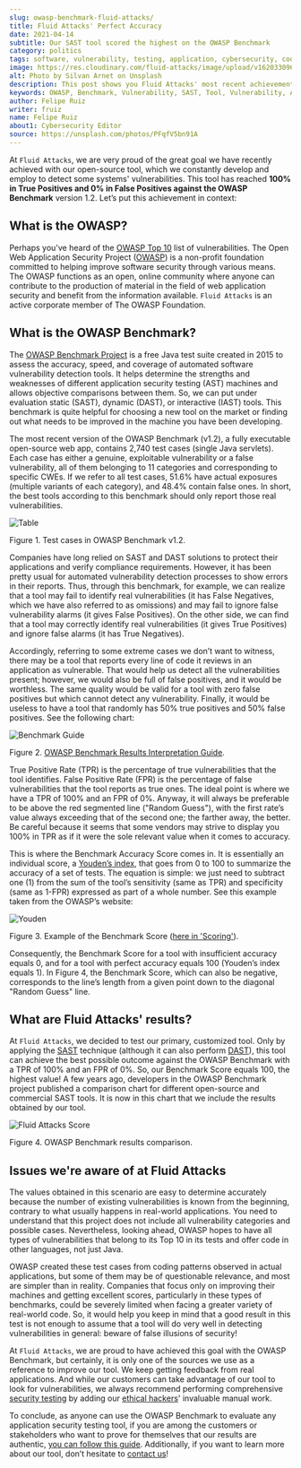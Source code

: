 ```yaml
---
slug: owasp-benchmark-fluid-attacks/
title: Fluid Attacks' Perfect Accuracy
date: 2021-04-14
subtitle: Our SAST tool scored the highest on the OWASP Benchmark
category: politics
tags: software, vulnerability, testing, application, cybersecurity, code
image: https://res.cloudinary.com/fluid-attacks/image/upload/v1620330969/blog/owasp-benchmark-fluid-attacks/cover_lm2zfy.webp
alt: Photo by Silvan Arnet on Unsplash
description: This post shows you Fluid Attacks' most recent achievement with its SAST tool, which reached a perfect accuracy score running the OWASP Benchmark Project code.
keywords: OWASP, Benchmark, Vulnerability, SAST, Tool, Vulnerability, Accuracy, Ethical Hacking, Pentesting
author: Felipe Ruiz
writer: fruiz
name: Felipe Ruiz
about1: Cybersecurity Editor
source: https://unsplash.com/photos/PFqfV5bn91A
---
```


At `Fluid Attacks`, we are very proud of the great goal we have recently
achieved with our open-source tool, which we constantly develop and
employ to detect some systems' vulnerabilities. This tool has reached
**100% in True Positives and 0% in False Positives against the OWASP
Benchmark** version 1.2. Let’s put this achievement in context:

## What is the OWASP?

Perhaps you've heard of the [OWASP
Top 10](https://owasp.org/www-project-top-ten/) list of vulnerabilities.
The Open Web Application Security Project ([OWASP](https://owasp.org/))
is a non-profit foundation committed to helping improve software
security through various means. The OWASP functions as an open, online
community where anyone can contribute to the production of material in
the field of web application security and benefit from the information
available. `Fluid Attacks` is an active corporate member of The OWASP
Foundation.

## What is the OWASP Benchmark?

The [OWASP Benchmark Project](https://owasp.org/www-project-benchmark/#)
is a free Java test suite created in 2015 to assess the accuracy, speed,
and coverage of automated software vulnerability detection tools. It
helps determine the strengths and weaknesses of different application
security testing (AST) machines and allows objective comparisons between
them. So, we can put under evaluation static (SAST), dynamic (DAST), or
interactive (IAST) tools. This benchmark is quite helpful for choosing a
new tool on the market or finding out what needs to be improved in the
machine you have been developing.

The most recent version of the OWASP Benchmark (v1.2), a fully
executable open-source web app, contains 2,740 test cases (single Java
servlets). Each case has either a genuine, exploitable vulnerability or
a false vulnerability, all of them belonging to 11 categories and
corresponding to specific CWEs. If we refer to all test cases, 51.6%
have actual exposures (multiple variants of each category), and 48.4%
contain false ones. In short, the best tools according to this benchmark
should only report those real vulnerabilities.

<div class="imgblock">

![Table](https://res.cloudinary.com/fluid-attacks/image/upload/v1620330968/blog/owasp-benchmark-fluid-attacks/table_s2r0gl.webp)

<div class="title">

Figure 1. Test cases in OWASP Benchmark v1.2.

</div>

</div>

Companies have long relied on SAST and DAST solutions to protect their
applications and verify compliance requirements. However, it has been
pretty usual for automated vulnerability detection processes to show
errors in their reports. Thus, through this benchmark, for example, we
can realize that a tool may fail to identify real vulnerabilities (it
has False Negatives, which we have also referred to as omissions) and
may fail to ignore false vulnerability alarms (it gives False
Positives). On the other side, we can find that a tool may correctly
identify real vulnerabilities (it gives True Positives) and ignore false
alarms (it has True Negatives).

Accordingly, referring to some extreme cases we don’t want to witness,
there may be a tool that reports every line of code it reviews in an
application as vulnerable. That would help us detect all the
vulnerabilities present; however, we would also be full of false
positives, and it would be worthless. The same quality would be valid
for a tool with zero false positives but which cannot detect any
vulnerability. Finally, it would be useless to have a tool that randomly
has 50% true positives and 50% false positives. See the following chart:

<div class="imgblock">

![Benchmark Guide](https://res.cloudinary.com/fluid-attacks/image/upload/v1620330968/blog/owasp-benchmark-fluid-attacks/benchguide_vaeam7.webp)

<div class="title">

Figure 2. [OWASP Benchmark Results Interpretation
Guide](https://raw.githubusercontent.com/OWASP-Benchmark/BenchmarkJava/8df16196378048c54f68cd3a77531e9741a0c7ae/scorecard/content/benchmark_guide.png).

</div>

</div>

True Positive Rate (TPR) is the percentage of true vulnerabilities that
the tool identifies. False Positive Rate (FPR) is the percentage of
false vulnerabilities that the tool reports as true ones. The ideal
point is where we have a TPR of 100% and an FPR of 0%. Anyway, it will
always be preferable to be above the red segmented line ("Random
Guess"), with the first rate’s value always exceeding that of the second
one; the farther away, the better. Be careful because it seems that some
vendors may strive to display you 100% in TPR as if it were the sole
relevant value when it comes to accuracy.

This is where the Benchmark Accuracy Score comes in. It is essentially
an individual score, a [Youden’s
index](https://en.wikipedia.org/wiki/Youden%27s_J_statistic), that goes
from 0 to 100 to summarize the accuracy of a set of tests. The equation
is simple: we just need to subtract one (1) from the sum of the tool’s
sensitivity (same as TPR) and specificity (same as 1-FPR) expressed as
part of a whole number. See this example taken from the OWASP’s website:

<div class="imgblock">

![Youden](https://res.cloudinary.com/fluid-attacks/image/upload/v1620330967/blog/owasp-benchmark-fluid-attacks/youden_pwhumo.webp)

<div class="title">

Figure 3. Example of the Benchmark Score ([here in
'Scoring'](https://owasp.org/www-project-benchmark/#)).

</div>

</div>

Consequently, the Benchmark Score for a tool with insufficient accuracy
equals 0, and for a tool with perfect accuracy equals 100 (Youden’s
index equals 1). In Figure 4, the Benchmark Score, which can also be
negative, corresponds to the line’s length from a given point down to
the diagonal "Random Guess" line.

## What are Fluid Attacks' results?

At `Fluid Attacks`,
we decided to test our primary,
customized tool.
Only by applying the [SAST](../../categories/sast/) technique
(although it can also perform [DAST](../../categories/dast/)),
this tool can achieve the best possible outcome against the OWASP Benchmark
with a TPR of 100% and an FPR of 0%.
So,
our Benchmark Score equals 100,
the highest value\!
A few years ago,
developers in the OWASP Benchmark project published a comparison chart
for different open-source and commercial SAST tools.
It is now in this chart
that we include the results obtained by our tool.

<div class="imgblock">

![Fluid Attacks Score](https://res.cloudinary.com/fluid-attacks/image/upload/v1620330967/blog/owasp-benchmark-fluid-attacks/fluidscore_bfripf.webp)

<div class="title">

Figure 4. OWASP Benchmark results comparison.

</div>

</div>

## Issues we're aware of at Fluid Attacks

The values obtained in this scenario are easy to determine accurately
because the number of existing vulnerabilities is known from the
beginning, contrary to what usually happens in real-world applications.
You need to understand that this project does not include all
vulnerability categories and possible cases. Nevertheless, looking
ahead, OWASP hopes to have all types of vulnerabilities that belong to
its Top 10 in its tests and offer code in other languages, not just
Java.

OWASP created these test cases from coding patterns observed in actual
applications, but some of them may be of questionable relevance, and
most are simpler than in reality. Companies that focus only on improving
their machines and getting excellent scores, particularly in these types
of benchmarks, could be severely limited when facing a greater variety
of real-world code. So, it would help you keep in mind that a good
result in this test is not enough to assume that a tool will do very
well in detecting vulnerabilities in general: beware of false illusions
of security\!

At `Fluid Attacks`, we are proud to have achieved this goal with the
OWASP Benchmark, but certainly, it is only one of the sources we use as
a reference to improve our tool. We keep getting feedback from real
applications. And while our customers can take advantage of our tool to
look for vulnerabilities, we always recommend performing comprehensive
[security testing](../../solutions/security-testing/)
by adding our [ethical hackers](../../solutions/ethical-hacking/)'
invaluable manual work.

To conclude, as anyone can use the OWASP Benchmark to evaluate any
application security testing tool, if you are among the customers or
stakeholders who want to prove for themselves that our results are
authentic, [you can follow this
guide](https://docs.fluidattacks.com/machine/scanner/reproducibility).
Additionally, if you want to learn more about our tool, don’t hesitate
to [contact us](../../contact-us/)\!
